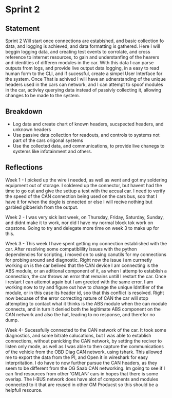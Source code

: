 # Sprint 2 

## Statement

Sprint 2 Will start once connections are estabished, and basic collection fo data, and logging is achieved, and data formatting is gathered. Here I will beggin logging data, and creating test events to corrolate, and cross reference to internet resources, to gain and understanfing of the hearers and identities of differen modules in the car. With this data I can parse outputs from logs, and provide live output data logging, in a easy to read human form to the CLI, and if sucessful, create a simpel User Interface for the system. Once That is achived I will have an udnerstanding of the unique headers used in the cars can network, and I can attempt to spoof modules in the car, activley querying data instead of passivly collecting it, allowing changes to be made to the system.

## Breakdown

* Log data and create chart of known headers, sucspected headers, and unknown headers
* Use passive data collection for readouts, and controls to systems not part of the cars origonal systems
* Use the collected data, and communications, to provide live chanegs to systems like infotainment and others.

## Reflections

Week 1 - 
I picked up the wire i needed, as well as went and got my soldering equipment out of storage. I soldered up the connector, but havent had the time to go out and give the settup a test with the accual car. I need to verify the speed of the CAN connection being used on the cars bus, soo that I have it for when the dogle is cnnected or else I will recive nothing but garbled gibberish from the output.

Week 2 - 
I was very sick last week, on Thursday, Friday, Saturday, Sunday, and didnt make it to work, nor did I have my normal block tok work on capstone. Going to try and delegate more time on week 3 to make up for this. 

Week 3 - 
This week I have spent getting my connection established with the car. After resolving some compatiblility issues with the python dependencies for scripting, i moved on to using canutils for my connections for probing around and diagnostic. Right now the issue i am currnetly working on is the car belived that the CAN device I am connecting is the ABS module, or an aditional component of it, as when I attemp to establish a connection, the car throws an error that remains untill I restart the car. Once i restart I can attemot again but I am greeted with the same error. I am working now to try and figure out how to change the unique Idntifier of the module, or in this case its header id, soo that this conflict is resolved. Right now becuase of the error correcting nature of CAN the car will stop attempting to contact what it thinks is the ABS module when the can module connects, and in turn it denied both the legitimate ABS component on the CAN network and also the hat, leading to no response, and therefor no dump. 

Week 4- 
Sucessfully connected to the CAN network of the car. It took some diagnostics, and some bitrate calucations, but I was able to extablish connections, without panicking the CAN network, by setting the reciver to listen only mode, as well as I was able to then capture the communications of the vehicle from the OBD Diag CAN network, using tshark. This allowed me to export the data from the PI, and Open it in wireshark for easy interpritation. I do have to now further pursue the CAN headers, as they seem to be different from the OG Saab CAN networking. Im going to see if I can find resources from other 'GMLAN' cars in hopes that there is some overlap. The I-BUS network does have alot of components and modules connected to it that are reused in other GM Producst so this should be a helpfull resource. 
